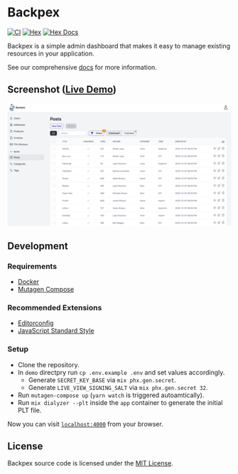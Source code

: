# Backpex

[![CI](https://github.com/naymspace/backpex/actions/workflows/ci.yml/badge.svg)](https://github.com/naymspace/backpex/actions/workflows/ci.yml)
[![Hex](https://img.shields.io/hexpm/v/backpex.svg)](https://hex.pm/packages/backpex)
[![Hex Docs](https://img.shields.io/badge/hex-docs-green)](https://hexdocs.pm/backpex)

Backpex is a simple admin dashboard that makes it easy to manage existing resources in your application.

See our comprehensive [docs](https://hexdocs.pm/backpex) for more information.

## Screenshot ([Live Demo](https://backpex.live/admin/users))

![Backpex Screenshot](priv/static/images/screenshot.png)

## Development

### Requirements

- [Docker](https://www.docker.com/)
- [Mutagen Compose](https://mutagen.io/documentation/orchestration/compose)

### Recommended Extensions

- [Editorconfig](http://editorconfig.org)
- [JavaScript Standard Style](https://github.com/standard/standard#are-there-text-editor-plugins)

### Setup

- Clone the repository.
- In `demo` directpry run `cp .env.example .env` and set values accordingly.
  - Generate `SECRET_KEY_BASE` via `mix phx.gen.secret`.
  - Generate `LIVE_VIEW_SIGNING_SALT` via `mix phx.gen.secret 32`.
- Run `mutagen-compose up` (`yarn watch` is triggered autoamtically).
- Run `mix dialyzer --plt` inside the `app` container to generate the initial PLT file.

Now you can visit [`localhost:4000`](http://localhost:4000) from your browser.

## License

Backpex source code is licensed under the [MIT License](LICENSE.md).
